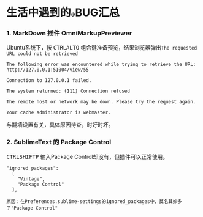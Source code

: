 # 生活中遇到的<small><small><small><small><small>小</small></small></small></small></small>BUG汇总

### 1. MarkDown 插件 OmniMarkupPreviewer

Ubuntu系统下，按 <kbd>CTRL</kbd><kbd>ALT</kbd><kbd>O</kbd> 组合键准备预览，结果浏览器弹出`The requested URL could not be retrieved`

```
The following error was encountered while trying to retrieve the URL: http://127.0.0.1:51004/view/55

Connection to 127.0.0.1 failed.

The system returned: (111) Connection refused

The remote host or network may be down. Please try the request again.

Your cache administrator is webmaster.
```

与翻墙设置有关，具体原因待查，时好时坏。

### 2. SublimeText 的 Package Control

<kbd>CTRL</kbd><kbd>SHIFT</kbd><kbd>P</kbd> 输入Package Control却没有，但插件可以正常使用。

```
"ignored_packages":
  [
    "Vintage",
    "Package Control"
  ],

原因：在Preferences.sublime-settings的ignored_packages中，莫名其妙多了"Package Control"
```
